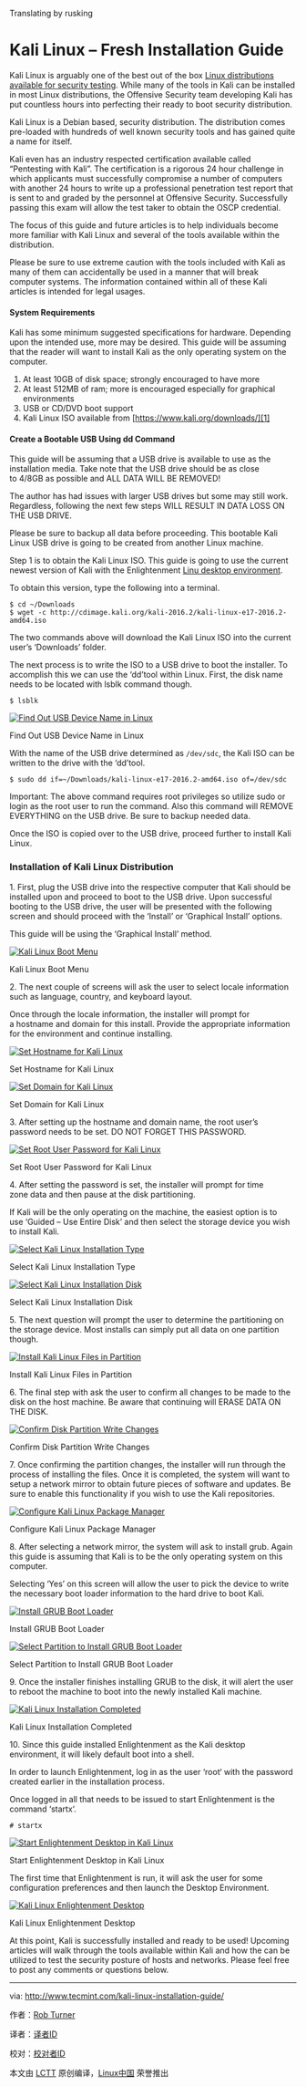 Translating by rusking

# Kali Linux – Fresh Installation Guide

Kali Linux is arguably one of the best out of the box [Linux distributions available for security testing][18]. While many of the tools in Kali can be installed in most Linux distributions, the Offensive Security team developing Kali has put countless hours into perfecting their ready to boot security distribution.

Kali Linux is a Debian based, security distribution. The distribution comes pre-loaded with hundreds of well known security tools and has gained quite a name for itself.

Kali even has an industry respected certification available called “Pentesting with Kali”. The certification is a rigorous 24 hour challenge in which applicants must successfully compromise a number of computers with another 24 hours to write up a professional penetration test report that is sent to and graded by the personnel at Offensive Security. Successfully passing this exam will allow the test taker to obtain the OSCP credential.

The focus of this guide and future articles is to help individuals become more familiar with Kali Linux and several of the tools available within the distribution.

Please be sure to use extreme caution with the tools included with Kali as many of them can accidentally be used in a manner that will break computer systems. The information contained within all of these Kali articles is intended for legal usages.

#### System Requirements

Kali has some minimum suggested specifications for hardware. Depending upon the intended use, more may be desired. This guide will be assuming that the reader will want to install Kali as the only operating system on the computer.

1.  At least 10GB of disk space; strongly encouraged to have more
2.  At least 512MB of ram; more is encouraged especially for graphical environments
3.  USB or CD/DVD boot support
4.  Kali Linux ISO available from [https://www.kali.org/downloads/][1]

#### Create a Bootable USB Using dd Command

This guide will be assuming that a USB drive is available to use as the installation media. Take note that the USB drive should be as close to 4/8GB as possible and ALL DATA WILL BE REMOVED!

The author has had issues with larger USB drives but some may still work. Regardless, following the next few steps WILL RESULT IN DATA LOSS ON THE USB DRIVE.

Please be sure to backup all data before proceeding. This bootable Kali Linux USB drive is going to be created from another Linux machine.

Step 1 is to obtain the Kali Linux ISO. This guide is going to use the current newest version of Kali with the Enlightenment [Linu desktop environment][17].

To obtain this version, type the following into a terminal.

```
$ cd ~/Downloads
$ wget -c http://cdimage.kali.org/kali-2016.2/kali-linux-e17-2016.2-amd64.iso

```

The two commands above will download the Kali Linux ISO into the current user’s ‘Downloads’ folder.

The next process is to write the ISO to a USB drive to boot the installer. To accomplish this we can use the ‘dd’tool within Linux. First, the disk name needs to be located with lsblk command though.

```
$ lsblk

```
[
 ![Find Out USB Device Name in Linux](http://www.tecmint.com/wp-content/uploads/2016/10/Find-USB-Device-Name-in-Linux.png) 
][16]

Find Out USB Device Name in Linux

With the name of the USB drive determined as `/dev/sdc`, the Kali ISO can be written to the drive with the ‘dd’tool.

```
$ sudo dd if=~/Downloads/kali-linux-e17-2016.2-amd64.iso of=/dev/sdc

```

Important: The above command requires root privileges so utilize sudo or login as the root user to run the command. Also this command will REMOVE EVERYTHING on the USB drive. Be sure to backup needed data.

Once the ISO is copied over to the USB drive, proceed further to install Kali Linux.

### Installation of Kali Linux Distribution

1. First, plug the USB drive into the respective computer that Kali should be installed upon and proceed to boot to the USB drive. Upon successful booting to the USB drive, the user will be presented with the following screen and should proceed with the ‘Install’ or ‘Graphical Install’ options.

This guide will be using the ‘Graphical Install’ method.

[
 ![Kali Linux Boot Menu](http://www.tecmint.com/wp-content/uploads/2016/10/Kali-Linux-Boot-Menu.png) 
][15]

Kali Linux Boot Menu

2. The next couple of screens will ask the user to select locale information such as language, country, and keyboard layout.

Once through the locale information, the installer will prompt for a hostname and domain for this install. Provide the appropriate information for the environment and continue installing.

[
 ![Set Hostname for Kali Linux](http://www.tecmint.com/wp-content/uploads/2016/10/Set-Hostname-for-Kali-Linux.png) 
][14]

Set Hostname for Kali Linux

[
 ![Set Domain for Kali Linux](http://www.tecmint.com/wp-content/uploads/2016/10/Set-Domain-for-Kali-Linux.png) 
][13]

Set Domain for Kali Linux

3. After setting up the hostname and domain name, the root user’s password needs to be set. DO NOT FORGET THIS PASSWORD.

[
 ![Set Root User Password for Kali Linux](http://www.tecmint.com/wp-content/uploads/2016/10/Set-Root-User-Password-for-Kali-Linux.png) 
][12]

Set Root User Password for Kali Linux

4. After setting the password is set, the installer will prompt for time zone data and then pause at the disk partitioning.

If Kali will be the only operating on the machine, the easiest option is to use ‘Guided – Use Entire Disk’ and then select the storage device you wish to install Kali.

[
 ![Select Kali Linux Installation Type](http://www.tecmint.com/wp-content/uploads/2016/10/Select-Kali-Linux-Installation-Type.png) 
][11]

Select Kali Linux Installation Type

[
 ![Select Kali Linux Installation Disk](http://www.tecmint.com/wp-content/uploads/2016/10/Select-Kali-Linux-Installation-Disk.png) 
][10]

Select Kali Linux Installation Disk

5. The next question will prompt the user to determine the partitioning on the storage device. Most installs can simply put all data on one partition though.

[
 ![Install Kali Linux Files in Partition](http://www.tecmint.com/wp-content/uploads/2016/10/Install-Kali-Linux-Files-in-Partition.png) 
][9]

Install Kali Linux Files in Partition

6. The final step with ask the user to confirm all changes to be made to the disk on the host machine. Be aware that continuing will ERASE DATA ON THE DISK.

[
 ![Confirm Disk Partition Write Changes](http://www.tecmint.com/wp-content/uploads/2016/10/Confirm-Disk-Partition-Write-Changes.png) 
][8]

Confirm Disk Partition Write Changes

7. Once confirming the partition changes, the installer will run through the process of installing the files. Once it is completed, the system will want to setup a network mirror to obtain future pieces of software and updates. Be sure to enable this functionality if you wish to use the Kali repositories.

[
 ![Configure Kali Linux Package Manager](http://www.tecmint.com/wp-content/uploads/2016/10/Configure-Kali-Linux-Package-Manager.png) 
][7]

Configure Kali Linux Package Manager

8. After selecting a network mirror, the system will ask to install grub. Again this guide is assuming that Kali is to be the only operating system on this computer.

Selecting ‘Yes’ on this screen will allow the user to pick the device to write the necessary boot loader information to the hard drive to boot Kali.

[
 ![Install GRUB Boot Loader](http://www.tecmint.com/wp-content/uploads/2016/10/Install-GRUB-Boot-Loader.png) 
][6]

Install GRUB Boot Loader

[
 ![Select Partition to Install GRUB Boot Loader](http://www.tecmint.com/wp-content/uploads/2016/10/Select-Partition-to-Install-GRUB-Boot-Loader.png) 
][5]

Select Partition to Install GRUB Boot Loader

9. Once the installer finishes installing GRUB to the disk, it will alert the user to reboot the machine to boot into the newly installed Kali machine.

[
 ![Kali Linux Installation Completed](http://www.tecmint.com/wp-content/uploads/2016/10/Kali-Linux-Installation-Completed.png) 
][4]

Kali Linux Installation Completed

10. Since this guide installed Enlightenment as the Kali desktop environment, it will likely default boot into a shell.

In order to launch Enlightenment, log in as the user ‘root‘ with the password created earlier in the installation process.

Once logged in all that needs to be issued to start Enlightenment is the command ‘startx‘.

```
# startx

```
[
 ![Start Enlightenment Desktop in Kali Linux](http://www.tecmint.com/wp-content/uploads/2016/10/Start-Enlightenment-Desktop-in-Kali-Linux.png) 
][3]

Start Enlightenment Desktop in Kali Linux

The first time that Enlightenment is run, it will ask the user for some configuration preferences and then launch the Desktop Environment.

[
 ![Kali Linux Enlightenment Desktop](http://www.tecmint.com/wp-content/uploads/2016/10/Kali-Linux-Enlightenment-Desktop.png) 
][2]

Kali Linux Enlightenment Desktop

At this point, Kali is successfully installed and ready to be used! Upcoming articles will walk through the tools available within Kali and how the can be utilized to test the security posture of hosts and networks. Please feel free to post any comments or questions below.

--------------------------------------------------------------------------------

via: http://www.tecmint.com/kali-linux-installation-guide/

作者：[Rob Turner][a]

译者：[译者ID](https://github.com/译者ID)

校对：[校对者ID](https://github.com/校对者ID)

本文由 [LCTT](https://github.com/LCTT/TranslateProject) 原创编译，[Linux中国](https://linux.cn/) 荣誉推出

[a]:http://www.tecmint.com/author/robturner/
[1]:https://www.kali.org/downloads/
[2]:http://www.tecmint.com/wp-content/uploads/2016/10/Kali-Linux-Enlightenment-Desktop.png
[3]:http://www.tecmint.com/wp-content/uploads/2016/10/Start-Enlightenment-Desktop-in-Kali-Linux.png
[4]:http://www.tecmint.com/wp-content/uploads/2016/10/Kali-Linux-Installation-Completed.png
[5]:http://www.tecmint.com/wp-content/uploads/2016/10/Select-Partition-to-Install-GRUB-Boot-Loader.png
[6]:http://www.tecmint.com/wp-content/uploads/2016/10/Install-GRUB-Boot-Loader.png
[7]:http://www.tecmint.com/wp-content/uploads/2016/10/Configure-Kali-Linux-Package-Manager.png
[8]:http://www.tecmint.com/wp-content/uploads/2016/10/Confirm-Disk-Partition-Write-Changes.png
[9]:http://www.tecmint.com/wp-content/uploads/2016/10/Install-Kali-Linux-Files-in-Partition.png
[10]:http://www.tecmint.com/wp-content/uploads/2016/10/Select-Kali-Linux-Installation-Disk.png
[11]:http://www.tecmint.com/wp-content/uploads/2016/10/Select-Kali-Linux-Installation-Type.png
[12]:http://www.tecmint.com/wp-content/uploads/2016/10/Set-Root-User-Password-for-Kali-Linux.png
[13]:http://www.tecmint.com/wp-content/uploads/2016/10/Set-Domain-for-Kali-Linux.png
[14]:http://www.tecmint.com/wp-content/uploads/2016/10/Set-Hostname-for-Kali-Linux.png
[15]:http://www.tecmint.com/wp-content/uploads/2016/10/Kali-Linux-Boot-Menu.png
[16]:http://www.tecmint.com/wp-content/uploads/2016/10/Find-USB-Device-Name-in-Linux.png
[17]:http://www.tecmint.com/best-linux-desktop-environments/
[18]:http://www.tecmint.com/best-security-centric-linux-distributions-of-2016/

